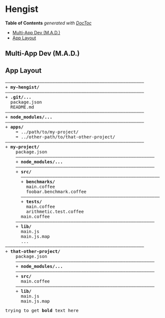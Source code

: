 
# Hengist


<!-- START doctoc generated TOC please keep comment here to allow auto update -->
<!-- DON'T EDIT THIS SECTION, INSTEAD RE-RUN doctoc TO UPDATE -->
**Table of Contents**  *generated with [DocToc](https://github.com/thlorenz/doctoc)*

- [Multi-App Dev (M.A.D.)](#multi-app-dev-mad)
- [App Layout](#app-layout)

<!-- END doctoc generated TOC please keep comment here to allow auto update -->



## Multi-App Dev (M.A.D.)

## App Layout



<pre class='avatar'>
—————————————————————————————————————————————————————
+ <strong>my-hengist/</strong>
—————————————————————————————————————————————————————
+ <strong>.git/...</strong>
  package.json
  README.md
—————————————————————————————————————————————————————
+ <strong>node_modules/...</strong>
—————————————————————————————————————————————————————
+ <strong>apps/</strong>
    ➡ ../path/to/my-project/
    ➡ ../other-path/to/that-other-project/
—————————————————————————————————————————————————————
+ <strong>my-project/</strong>
    package.json
    —————————————————————————————————————————————————————
    + <strong>node_modules/...</strong>
    —————————————————————————————————————————————————————
    + <strong>src/</strong>
      —————————————————————————————————————————————————————
      + <strong>benchmarks/</strong>
        main.coffee
        foobar.benchmark.coffee
      —————————————————————————————————————————————————————
      + <strong>tests/</strong>
        main.coffee
        arithmetic.test.coffee
      main.coffee
    —————————————————————————————————————————————————————
    + <strong>lib/</strong>
      main.js
      main.js.map
      ...
—————————————————————————————————————————————————————
+ <strong>that-other-project/</strong>
    package.json
    —————————————————————————————————————————————————————
    + <strong>node_modules/...</strong>
    —————————————————————————————————————————————————————
    + <strong>src/</strong>
      main.coffee
    —————————————————————————————————————————————————————
    + <strong>lib/</strong>
      main.js
      main.js.map
</pre>

<pre>trying to get <strong>bold</strong> text here</pre>

